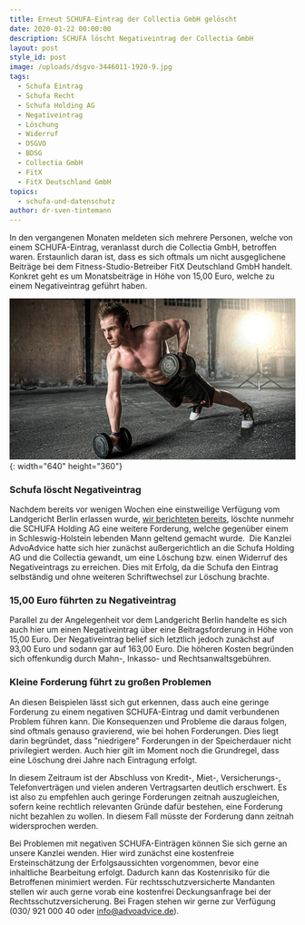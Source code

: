 ```yaml
---
title: Erneut SCHUFA-Eintrag der Collectia GmbH gelöscht
date: 2020-01-22 00:00:00
description: SCHUFA löscht Negativeintrag der Collectia GmbH
layout: post
style_id: post
image: /uploads/dsgvo-3446011-1920-9.jpg
tags:
  - Schufa Eintrag
  - Schufa Recht
  - Schufa Holding AG
  - Negativeintrag
  - Löschung
  - Widerruf
  - DSGVO
  - BDSG
  - Collectia GmbH
  - FitX
  - FitX Deutschland GmbH
topics:
  - schufa-und-datenschutz
author: dr-sven-tintemann
---
```


In den vergangenen Monaten meldeten sich mehrere Personen, welche von einem SCHUFA-Eintrag, veranlasst durch die Collectia GmbH, betroffen waren. Erstaunlich daran ist, dass es sich oftmals um nicht ausgeglichene Beitr&auml;ge bei dem Fitness-Studio-Betreiber FitX Deutschland GmbH handelt. Konkret geht es um Monatsbeitr&auml;ge in Höhe von 15,00 Euro, welche zu einem Negativeintrag gef&uuml;hrt haben.&nbsp;

![](/uploads/people-2604149-640.jpg){: width="640" height="360"}

### Schufa löscht Negativeintrag

Nachdem bereits vor wenigen Wochen eine einstweilige Verf&uuml;gung vom Landgericht Berlin erlassen wurde, [wir berichteten bereits](https://advoadvice.de/blog/schufa-recht-lg-berlin-erl%C3%A4sst-einstweilige-verf%C3%BCgung-gegen-collectia-gmbh/), löschte nunmehr die SCHUFA Holding AG eine weitere Forderung, welche gegen&uuml;ber einem in Schleswig-Holstein lebenden Mann geltend gemacht wurde.&nbsp; Die Kanzlei AdvoAdvice hatte sich hier zun&auml;chst au&szlig;ergerichtlich an die Schufa Holding AG und die Collectia gewandt, um eine Löschung bzw. einen Widerruf des Negativeintrags zu erreichen. Dies mit Erfolg, da die Schufa den Eintrag selbst&auml;ndig und ohne weiteren Schriftwechsel zur Löschung brachte.&nbsp;

### 15,00 Euro f&uuml;hrten zu Negativeintrag

Parallel zu der Angelegenheit vor dem Landgericht Berlin handelte es sich auch hier um einen Negativeintrag &uuml;ber eine Beitragsforderung in Höhe von 15,00 Euro. Der Negativeintrag belief sich letztlich jedoch zun&auml;chst auf 93,00 Euro und sodann gar auf 163,00 Euro. Die höheren Kosten begr&uuml;nden sich offenkundig durch Mahn-, Inkasso- und Rechtsanwaltsgeb&uuml;hren.

### Kleine Forderung f&uuml;hrt zu gro&szlig;en Problemen

An diesen Beispielen l&auml;sst sich gut erkennen, dass auch eine geringe Forderung zu einem negativen SCHUFA-Eintrag und damit verbundenen Problem f&uuml;hren kann. Die Konsequenzen und Probleme die daraus folgen, sind oftmals genauso gravierend, wie bei hohen Forderungen. Dies liegt darin begr&uuml;ndet, dass "niedrigere" Forderungen in der Speicherdauer nicht privilegiert werden. Auch hier gilt im Moment noch die Grundregel, dass eine Löschung drei Jahre nach Eintragung erfolgt.

In diesem Zeitraum ist der Abschluss von Kredit-, Miet-, Versicherungs-, Telefonvertr&auml;gen und vielen anderen Vertragsarten deutlich erschwert. Es ist also zu empfehlen auch geringe Forderungen zeitnah auszugleichen, sofern keine rechtlich relevanten Gr&uuml;nde daf&uuml;r bestehen, eine Forderung nicht bezahlen zu wollen. In diesem Fall m&uuml;sste der Forderung dann zeitnah widersprochen werden.&nbsp;

Bei Problemen mit negativen SCHUFA-Eintr&auml;gen können Sie sich gerne an unsere Kanzlei wenden. Hier wird zun&auml;chst eine kostenfreie Ersteinsch&auml;tzung der Erfolgsaussichten vorgenommen, bevor eine inhaltliche Bearbeitung erfolgt. Dadurch kann das Kostenrisiko f&uuml;r die Betroffenen minimiert werden. F&uuml;r rechtsschutzversicherte Mandanten stellen wir auch gerne vorab eine kostenfrei Deckungsanfrage bei der Rechtsschutzversicherung. Bei Fragen stehen wir gerne zur Verf&uuml;gung (030/ 921 000 40 oder info@advoadvice.de).

&nbsp;